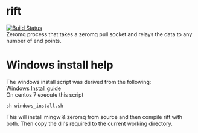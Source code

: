 # rift
[![Build Status](https://travis-ci.org/vrecan/rift.svg?branch=master)](https://travis-ci.org/vrecan/rift)<br>
Zeromq process that takes a zeromq pull socket and relays the data to any number of end points.


# Windows install help
The windows install script was derived from the following: <br>
[Windows Install guide](http://www.limitlessfx.com/cross-compile-golang-app-for-windows-from-linux.html) <br>
On centos 7 execute this script
```
sh windows_install.sh
```
<p>This will install mingw & zeromq from source and then compile rift with both. Then copy the dll's required to the current working directory.</p>
